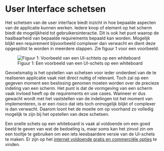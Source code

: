 User Interface schetsen
===

Het schetsen van de user interface biedt inzicht in hoe bepaalde aspecten van de applicatie
kunnen werken. Iedere knop of element op het scherm biedt de mogelijkheid tot  gebruikersinteractie. Dit is ook het punt waarop de haalbaarheid van bepaalde requirements bepaald kan worden. Mogelijk blijkt een requirement bijvoorbeeld complexer dan verwacht en dient deze opgesplitst te worden in meerdere stappen. Zie figuur 1 voor een voorbeeld.

<figure>
    <img src="{{site.url}}/{{site.baseurl}}/img/ui-schets.jpg" alt="Figuur 1: Voorbeeld van een UI-schtets op een whiteboard">
    <figcaption>Figuur 1: Een voorbeeld van een UI-schets op een whiteboard</figcaption>
</figure>

Gevoelsmatig is het opstellen van schetsen voor ieder onderdeel van de te realiseren applicatie
vaak niet direct nuttig of relevant. Toch zal op een gegeven moment een beslissing genomen
moeten worden over de precieze indeling van een scherm. Het punt is dat de vormgeving van
een scherm vaak invloed heeft op de requirements en use cases. Wanneer er dus gewacht wordt met het vaststellen van de indelingen tot het moment van implementeren, is er een risico dat
iets toch onmogelijk blijkt of complexer is dan verwacht. Daarom loont het de moeite om op
voorhand zo volledig mogelijk te zijn bij het opstellen van deze schetsen. 

Een snelle schets op een whiteboard is vaak al voldoende om een goed beeld te geven van wat de bedoeling is, maar soms kan het zinvol zin om een tooltje te gebruiken om een iets leesbaardere versie van de UI-schets te maken. Er zijn op het [internet voldoende gratis en commerciële opties](https://blog.capterra.com/free-and-open-source-wireframe-tools/) te vinden.